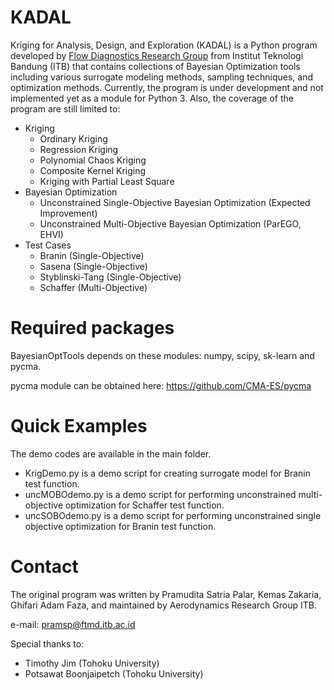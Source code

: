 # KADAL
Kriging for Analysis, Design, and Exploration (KADAL) is a Python program developed by [Flow Diagnostics Research Group](https://flowdiagnostics.ftmd.itb.ac.id "Our Lab's Homepage") from Institut Teknologi Bandung (ITB) that contains collections of Bayesian Optimization tools including various surrogate modeling methods, sampling techniques, and optimization methods.
Currently, the program is under development and not implemented yet as a module for Python 3. Also, the coverage of the program are still limited to:

* Kriging
  * Ordinary Kriging
  * Regression Kriging
  * Polynomial Chaos Kriging
  * Composite Kernel Kriging
  * Kriging with Partial Least Square
* Bayesian Optimization
  * Unconstrained Single-Objective Bayesian Optimization (Expected Improvement)
  * Unconstrained Multi-Objective Bayesian Optimization (ParEGO, EHVI)
* Test Cases
  * Branin (Single-Objective)
  * Sasena (Single-Objective)
  * Styblinski-Tang (Single-Objective)
  * Schaffer (Multi-Objective)
  
# Required packages
BayesianOptTools depends on these modules: numpy, scipy, sk-learn and pycma.

pycma module can be obtained here: https://github.com/CMA-ES/pycma

# Quick Examples
The demo codes are available in the main folder. 
* KrigDemo.py is a demo script for creating surrogate model for Branin test function.
* uncMOBOdemo.py is a demo script for performing unconstrained multi-objective optimization for Schaffer test function.
* uncSOBOdemo.py is a demo script for performing unconstrained single objective optimization for Branin test function.

# Contact
The original program was written by Pramudita Satria Palar, Kemas Zakaria, Ghifari Adam Faza, and maintained by Aerodynamics Research Group ITB. 

e-mail: pramsp@ftmd.itb.ac.id

Special thanks to:
- Timothy Jim (Tohoku University)
- Potsawat Boonjaipetch (Tohoku University)

